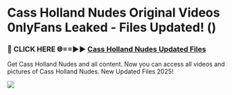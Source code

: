 # Cass Holland Nudes Original Videos 0nlyFans Leaked - Files Updated! ()

<h3>🔴 CLICK HERE 🌐==►► <a href="https://tinyurl.com/2p9ay9w9" rel="nofollow">Cass Holland Nudes Updated Files</a></h3>

Get Cass Holland Nudes and all content. Now you can access all videos and pictures of Cass Holland Nudes. New Updated Files 2025!

[![](https://i.imgur.com/KQgVmj3.gif)](https://tinyurl.com/2p9ay9w9)
